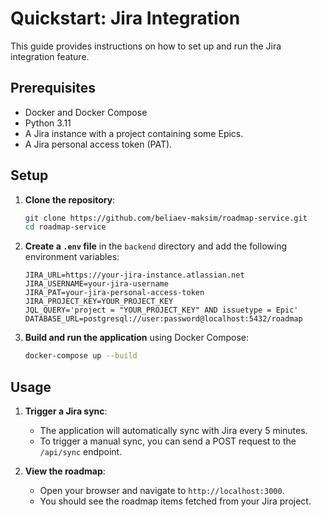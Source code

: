 # Quickstart: Jira Integration

This guide provides instructions on how to set up and run the Jira integration feature.

## Prerequisites

- Docker and Docker Compose
- Python 3.11
- A Jira instance with a project containing some Epics.
- A Jira personal access token (PAT).

## Setup

1.  **Clone the repository**:
    ```bash
    git clone https://github.com/beliaev-maksim/roadmap-service.git
    cd roadmap-service
    ```

2.  **Create a `.env` file** in the `backend` directory and add the following environment variables:
    ```
    JIRA_URL=https://your-jira-instance.atlassian.net
    JIRA_USERNAME=your-jira-username
    JIRA_PAT=your-jira-personal-access-token
    JIRA_PROJECT_KEY=YOUR_PROJECT_KEY
    JQL_QUERY='project = "YOUR_PROJECT_KEY" AND issuetype = Epic'
    DATABASE_URL=postgresql://user:password@localhost:5432/roadmap
    ```

3.  **Build and run the application** using Docker Compose:
    ```bash
    docker-compose up --build
    ```

## Usage

1.  **Trigger a Jira sync**:
    - The application will automatically sync with Jira every 5 minutes.
    - To trigger a manual sync, you can send a POST request to the `/api/sync` endpoint.

2.  **View the roadmap**:
    - Open your browser and navigate to `http://localhost:3000`.
    - You should see the roadmap items fetched from your Jira project.
